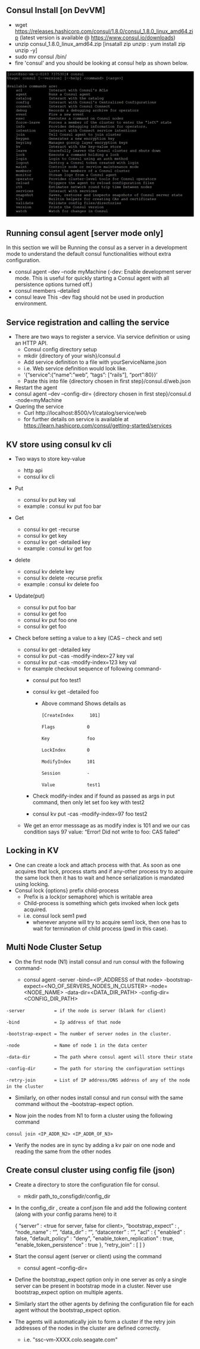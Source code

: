 ## Consul Install [on DevVM]
*	wget https://releases.hashicorp.com/consul/1.8.0/consul_1.8.0_linux_amd64.zip (latest version is available @ https://www.consul.io/downloads)
*	unzip consul_1.8.0_linux_amd64.zip [insatall zip unzip : yum install zip unzip -y]
*	sudo mv consul /bin/
*	fire 'consul' and you should be looking at consul help as shown below.
 <p align="center"><img src="../images/consul_help.JPG?raw=true"></p>
 
## Running consul agent [server mode only]
In this section we will be Running the consul as a server in a development mode to understand the default consul functionalities without extra configuration.
*	consul agent –dev –node myMachine (-dev: Enable development server mode. This is useful for quickly starting a Consul agent with all persistence options turned off.)
*	consul members –detailed
*	consul leave
This -dev flag should not be used in production environment.

## Service registration and calling the service
* There are two ways to register a service. Via service definition or using an HTTP API.
  * Consul config directory setup
   * mkdir {directory of your wish}/consul.d
   * Add service definition to a file with yourServiceName.json
    *	i.e. Web service definition would look like.
    *	‘{“service”:{“name”:”web”, “tags”: [“rails”], “port”:80}}’
   * Paste this into file {directory chosen in first step}/consul.d/web.json
* Restart the agent
* consul agent –dev –config-dir= {directory chosen in first step}/consul.d -node=myMachine
* Quering the service
  * Curl http://localhost:8500/v1/catalog/service/web 
  * for further details on service is available at https://learn.hashicorp.com/consul/getting-started/services

## KV store using consul kv cli
* Two ways to store key-value
  * http api
  * consul kv cli
  
* Put 
  * consul kv put key val
  * example : consul kv put foo bar	
* Get
  * consul kv get -recurse
  * consul kv get key
  * consul kv get -detailed key
  * example : consul kv get foo
* delete
  * consul kv delete key
  * consul kv delete -recurse prefix
  * example : consul kv delete foo
* Update(put)
  * consul kv put foo bar
  * consul kv get foo
  * consul kv put foo one
  * consul kv get foo
* Check before setting a value to a key (CAS – check and set)
  * consul kv get -detailed key
  * consul kv put -cas -modify-index=27 key val
  * consul kv put -cas -modify-index=123 key val
  * for example checkout sequence of following command-
    * consul put foo test1
    * consul kv get -detailed foo
      * Above command Shows details as
        
        `[CreateIndex      101]`
        
        `Flags            0`
        
        `Key              foo`
        
        `LockIndex        0`
        
        `ModifyIndex      101`
        
        `Session          -`
        
        `Value            test1`
        
    * Check modify-index and if found as passed as args in put command, then only let set foo key with test2
    * consul kv put -cas -modify-index=97 foo test2 
  * We get an error messsage as as modify index is 101 and we our cas condition says 97 value: “Error! Did not write to foo: CAS failed”

## Locking in KV
* One can create a lock and attach process with that. As soon as one acquires that lock, process starts and if any-other process try to acquire the same lock then it has to wait and hence serialization is mandated using locking.
* Consul lock {options} prefix child-process
	* Prefix is a lock(or semaphore) which is writable area
	* Child-process is something which gets invoked when lock gets acquired.
	* i.e. consul lock sem1 pwd
		* whenever anyone will try to acquire sem1 lock, then one has to wait for termination of child process (pwd in this case).

## Multi Node Cluster Setup
* On the first node (N1) install consul and run consul with the following command- 

	* consul agent -server -bind=<IP_ADDRESS of that node> -bootstrap-expect=<NO_OF_SERVERS_NODES_IN_CLUSTER> -node=<NODE_NAME> -data-dir=<DATA_DIR_PATH> -config-dir=<CONFIG_DIR_PATH>

`-server           = if the node is server (blank for client)`

`-bind             = Ip address of that node`

`-bootstrap-expect = The number of server nodes in the cluster.`

`-node             = Name of node 1 in the data center`

`-data-dir         = The path where consul agent will store their state`

`-config-dir       = The path for storing the configuration settings`

`-retry-join       = List of IP address/DNS address of any of the node in the cluster`

* Similarly, on other nodes install consul and run consul with the same command without the –bootstrap-expect option.

* Now join the nodes from N1 to form a cluster using the following command

`consul join <IP_ADDR_N2> <IP_ADDR_OF_N3>`

* Verify the nodes are in sync by adding a kv pair on one node and reading the same from the other nodes



## Create consul cluster using config file (json)
* Create a directory to store the configuration file for consul.
	* mkdir path_to_consfigdir/config_dir

* In the config_dir , create a conf.json file and add the following content (along with your config params here) to it

    {
        “server” : <true for server, false for client>,
        “bootstrap_expect” : <no of servers in cluster>,
        “node_name” : “<node name>”,
        “data_dir” : “<path to your data dir>”,
        “datacenter” : “<name of datacenter>”,
        "acl" : {
		         "enabled" : false,
		         "default_policy" : "deny",
		         "enable_token_replication" : true,
		         "enable_token_persistence" : true
	        },
        “retry_join” : [
            <List of addresses to connect to>
        ]
    }

* Start the consul agent (server or client) using the command 
	* consul agent –config-dir=<path to your config dir>

* Define the bootstrap_expect option only in one server as only a single server can be present in bootstrap mode in a cluster. Never use bootstrap_expect option on multiple agents.

* Similarly start the other agents by defining the configuration file for each agent without the bootstrap_expect option.

* The agents will automatically join to form a cluster if the retry join addresses of the nodes in the cluster are defined correctly.
	* i.e. "ssc-vm-XXXX.colo.seagate.com"
